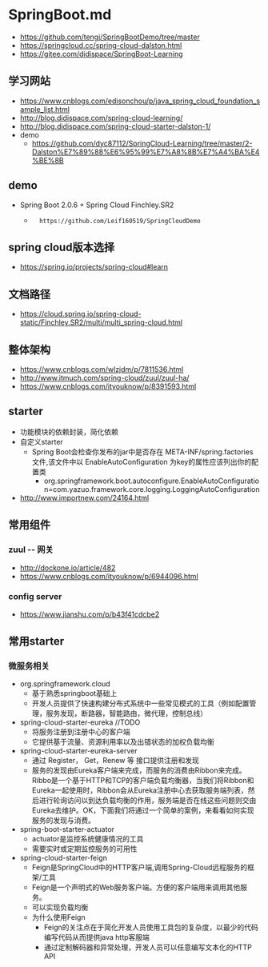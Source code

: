 # SpringBoot.md
*   https://github.com/tengj/SpringBootDemo/tree/master
*   https://springcloud.cc/spring-cloud-dalston.html
*   https://gitee.com/didispace/SpringBoot-Learning

## 学习网站
*   https://www.cnblogs.com/edisonchou/p/java_spring_cloud_foundation_sample_list.html
*   http://blog.didispace.com/spring-cloud-learning/
*   http://blog.didispace.com/spring-cloud-starter-dalston-1/
*   demo
    -   https://github.com/dyc87112/SpringCloud-Learning/tree/master/2-Dalston%E7%89%88%E6%95%99%E7%A8%8B%E7%A4%BA%E4%BE%8B

## demo
*   Spring Boot 2.0.6 + Spring Cloud Finchley.SR2
    *       https://github.com/Leif160519/SpringCloudDemo

## spring cloud版本选择
*   https://spring.io/projects/spring-cloud#learn

## 文档路径
*   https://cloud.spring.io/spring-cloud-static/Finchley.SR2/multi/multi_spring-cloud.html

## 整体架构
*   https://www.cnblogs.com/wlzjdm/p/7811536.html
*   http://www.itmuch.com/spring-cloud/zuul/zuul-ha/
*   https://www.cnblogs.com/ityouknow/p/8391593.html

## starter
*   功能模块的依赖封装，简化依赖
*   自定义starter
    -   Spring Boot会检查你发布的jar中是否存在 META-INF/spring.factories 文件,该文件中以 EnableAutoConfiguration 为key的属性应该列出你的配置类
        +   org.springframework.boot.autoconfigure.EnableAutoConfiguration=com.yazuo.framework.core.logging.LoggingAutoConfiguration
*   http://www.importnew.com/24164.html

## 常用组件
### zuul -- 网关
*   http://dockone.io/article/482
*   https://www.cnblogs.com/ityouknow/p/6944096.html

### config server
*   https://www.jianshu.com/p/b43f41cdcbe2

##  常用starter
###  微服务相关
*   org.springframework.cloud
    -   基于熟悉springboot基础上
    -   开发人员提供了快速构建分布式系统中一些常见模式的工具（例如配置管理，服务发现，断路器，智能路由，微代理，控制总线）
*   spring-cloud-starter-eureka  //TODO
    -   将服务注册到注册中心的客户端
    -   它提供基于流量、资源利用率以及出错状态的加权负载均衡
*   spring-cloud-starter-eureka-server
    -   通过 Register， Get，Renew 等 接口提供注册和发现
    -   服务的发现由Eureka客户端来完成，而服务的消费由Ribbon来完成。Ribbo是一个基于HTTP和TCP的客户端负载均衡器，当我们将Ribbon和Eureka一起使用时，Ribbon会从Eureka注册中心去获取服务端列表，然后进行轮询访问以到达负载均衡的作用，服务端是否在线这些问题则交由Eureka去维护。OK，下面我们将通过一个简单的案例，来看看如何实现服务的发现与消费。
*   spring-boot-starter-actuator
    -   actuator是监控系统健康情况的工具
    -   需要实时或定期监控服务的可用性
*   spring-cloud-starter-feign   
    -   Feign是SpringCloud中的HTTP客户端,调用Spring-Cloud远程服务的框架/工具
    -   Feign是一个声明式的Web服务客户端。方便的客户端用来调用其他服务。
    -   可以实现负载均衡
    -   为什么使用Feign
        +   Feign的关注点在于简化开发人员使用工具包的复杂度，以最少的代码编写代码从而提供java http客服端
        +   通过定制解码器和异常处理，开发人员可以任意编写文本化的HTTP API
